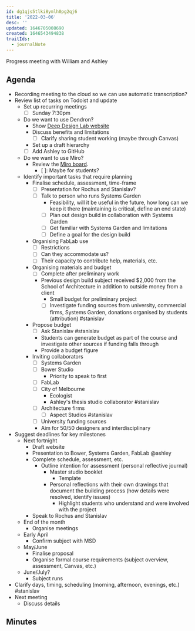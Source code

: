 ```yaml
---
id: dg1qjs5tlki8ymlh0pg2qj6
title: '2022-03-06'
desc: ''
updated: 1646705008690
created: 1646543494838
traitIds:
  - journalNote
---
```


Progress meeting with William and Ashley

## Agenda

- Recording meeting to the cloud so we can use automatic transcription?
- Review list of tasks on Todoist and update
  - Set up recurring meetings
    - [ ] Sunday 7:30pm
  - Do we want to use Dendron?
    - Show [Deep Design Lab website](https://wiki.deepdesignlab.online)
    - Discuss benefits and limitations
      - [ ] Clarify sharing student working (maybe through Canvas)
    - Set up a draft hierarchy
    - [ ] Add Ashley to GitHub
  - Do we want to use Miro?
    - Review the [Miro board](https://miro.com/app/board/uXjVOPgXSaA=/?invite_link_id=347923796026).
      - [ ]: Maybe for students?
  - Identify important tasks that require planning
    - Finalise schedule, assessment, time-frame
      - [ ] Presentation for Rochus and Stanislav?
      - [ ] Talk to person who runs Systems Garden 
        - Feasibility, will it be useful in the future, how long can we keep it there (maintaining is critical, define an end state)
        - [ ] Plan out design build in collaboration with Systems Garden
        - [ ] Get familiar with Systems Garden and limitations
        - [ ] Define a goal for the design build
    - Organising FabLab use
      - [ ] Restrictions
      - [ ] Can they accommodate us?
      - [ ] Their capacity to contribute help, materials, etc.
    - Organising materials and budget
      - [ ] Complete after preliminary work
      - Previous design build subject received $2,000 from the School of Architecture in addition to outside money from a client
        - Small budget for preliminary project
        - [ ] Investigate funding sources from university, commercial firms, Systems Garden, donations organised by students (attribution) #stanislav
    - Propose budget
      - [ ] Ask Stanislav #stanislav
      - Students can generate budget as part of the course and investigate other sources if funding falls through
      - Provide a budget figure
    - Inviting collaborators
      - [ ] Systems Garden
      - [ ] Bower Studio
        - Priority to speak to first
      - [ ] FabLab
      - [ ] City of Melbourne
        - Ecologist
        - Ashley's thesis studio collaborator #stanislav
      - [ ] Architecture firms
        - [ ] Aspect Studios #stanislav
      - [ ] University funding sources
      - Aim for 50/50 designers and interdisciplinary
- Suggest deadlines for key milestones
  - Next fortnight
    - Draft website
    - Presentation to Bower, Systems Garden, FabLab @ashley
    - Complete schedule, assessment, etc.
      - Outline intention for assessment (personal reflective journal)
        - Master studio booklet
          - Template
        - Personal reflections with their own drawings that document the building process (how details were resolved, identify issues)
          - Highlight students who understand and were involved with the project
    - Speak to Rochus and Stanislav
  - End of the month
    - Organise meetings
  - Early April
    - Confirm subject with MSD
  - May/June
    - Finalise proposal
    - Organise formal course requirements (subject overview, assessment, Canvas, etc.)
  - June/July?
    - Subject runs
- Clarify days, timing, scheduling (morning, afternoon, evenings, etc.) #stanislav
- Next meeting
  - Discuss details

## Minutes